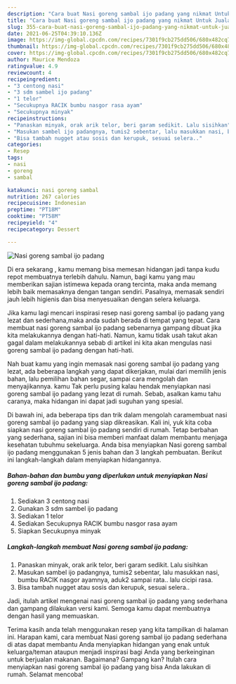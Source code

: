 ```yaml
---
description: "Cara buat Nasi goreng sambal ijo padang yang nikmat Untuk Jualan"
title: "Cara buat Nasi goreng sambal ijo padang yang nikmat Untuk Jualan"
slug: 355-cara-buat-nasi-goreng-sambal-ijo-padang-yang-nikmat-untuk-jualan
date: 2021-06-25T04:39:10.136Z
image: https://img-global.cpcdn.com/recipes/7301f9cb275dd506/680x482cq70/nasi-goreng-sambal-ijo-padang-foto-resep-utama.jpg
thumbnail: https://img-global.cpcdn.com/recipes/7301f9cb275dd506/680x482cq70/nasi-goreng-sambal-ijo-padang-foto-resep-utama.jpg
cover: https://img-global.cpcdn.com/recipes/7301f9cb275dd506/680x482cq70/nasi-goreng-sambal-ijo-padang-foto-resep-utama.jpg
author: Maurice Mendoza
ratingvalue: 4.9
reviewcount: 4
recipeingredient:
- "3 centong nasi"
- "3 sdm sambel ijo padang"
- "1 telor"
- "Secukupnya RACIK bumbu nasgor rasa ayam"
- "Secukupnya minyak"
recipeinstructions:
- "Panaskan minyak, orak arik telor, beri garam sedikit. Lalu sisihkan"
- "Masukan sambel ijo padangnya, tumis2 sebentar, lalu masukkan nasi, bumbu RACIK nasgor ayamnya, aduk2 sampai rata.. lalu cicipi rasa."
- "Bisa tambah nugget atau sosis dan kerupuk, sesuai selera.."
categories:
- Resep
tags:
- nasi
- goreng
- sambal

katakunci: nasi goreng sambal 
nutrition: 267 calories
recipecuisine: Indonesian
preptime: "PT18M"
cooktime: "PT58M"
recipeyield: "4"
recipecategory: Dessert

---
```



![Nasi goreng sambal ijo padang](https://img-global.cpcdn.com/recipes/7301f9cb275dd506/680x482cq70/nasi-goreng-sambal-ijo-padang-foto-resep-utama.jpg)

Di era  sekarang , kamu memang bisa memesan hidangan jadi tanpa kudu repot membuatnya terlebih dahulu. Namun, bagi kamu yang mau memberikan sajian istimewa kepada orang tercinta, maka anda memang lebih baik memasaknya dengan tangan sendiri. Pasalnya, memasak sendiri jauh lebih higienis dan bisa menyesuaikan dengan selera keluarga.

Jika kamu lagi mencari inspirasi resep nasi goreng sambal ijo padang yang lezat dan sederhana,maka anda sudah berada di tempat yang tepat. Cara membuat nasi goreng sambal ijo padang  sebenarnya gampang dibuat jika kita melakukannya dengan hati-hati. Namun, kamu tidak usah takut akan gagal dalam melakukannya 
sebab di artikel ini kita akan mengulas nasi goreng sambal ijo padang dengan hati-hati.  



Nah buat kamu yang ingin memasak nasi goreng sambal ijo padang yang lezat, ada beberapa langkah yang dapat dikerjakan, mulai dari memilih jenis bahan, lalu pemilihan bahan segar, sampai cara mengolah dan menyajikannya. kamu Tak perlu pusing kalau hendak menyiapkan nasi goreng sambal ijo padang yang lezat di rumah. Sebab, asalkan kamu  tahu caranya, maka hidangan ini dapat jadi suguhan yang spesial.

Di bawah ini, ada beberapa tips dan trik dalam mengolah caramembuat nasi goreng sambal ijo padang yang siap dikreasikan. Kali ini, yuk kita coba siapkan nasi goreng sambal ijo padang sendiri di rumah. Tetap berbahan yang sederhana, sajian ini bisa memberi manfaat dalam membantu menjaga kesehatan tubuhmu sekeluarga. Anda bisa menyiapkan Nasi goreng sambal ijo padang menggunakan 5 jenis bahan dan 3 langkah pembuatan. Berikut ini langkah-langkah dalam menyiapkan hidangannya.

<!--inarticleads1-->

##### Bahan-bahan dan bumbu yang diperlukan untuk menyiapkan Nasi goreng sambal ijo padang:

1. Sediakan 3 centong nasi
1. Gunakan 3 sdm sambel ijo padang
1. Sediakan 1 telor
1. Sediakan Secukupnya RACIK bumbu nasgor rasa ayam
1. Siapkan Secukupnya minyak




<!--inarticleads2-->

##### Langkah-langkah membuat Nasi goreng sambal ijo padang:

1. Panaskan minyak, orak arik telor, beri garam sedikit. Lalu sisihkan
1. Masukan sambel ijo padangnya, tumis2 sebentar, lalu masukkan nasi, bumbu RACIK nasgor ayamnya, aduk2 sampai rata.. lalu cicipi rasa.
1. Bisa tambah nugget atau sosis dan kerupuk, sesuai selera..




Jadi, itulah artikel mengenai  nasi goreng sambal ijo padang  yang sederhana dan gampang dilakukan versi kami. Semoga kamu dapat membuatnya dengan hasil yang memuaskan. 

Terima kasih anda telah menggunakan resep yang kita tampilkan di halaman ini. Harapan kami, cara membuat  Nasi goreng sambal ijo padang sederhana di atas dapat membantu Anda menyiapkan hidangan yang enak untuk keluarga/teman ataupun menjadi inspirasi bagi Anda yang berkeinginan untuk berjualan makanan. Bagaimana? Gampang kan? Itulah cara menyiapkan nasi goreng sambal ijo padang yang bisa Anda lakukan di rumah. Selamat mencoba!

